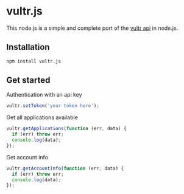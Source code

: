 # vultr.js

This node.js is a simple and complete port of the [vultr api](https://www.vultr.com/api/) in node.js.

## Installation

```bash
npm install vultr.js
```

## Get started

Authentication with an api key 
```javascript
vultr.setToken('your token here');
```

Get all applications available
```javascript
vultr.getApplications(function (err, data) {
  if (err) throw err;
  console.log(data);
});
```

Get account info
```javascript
vultr.getAccountInfo(function (err, data) {
  if (err) throw err;
  console.log(data);
});
```
